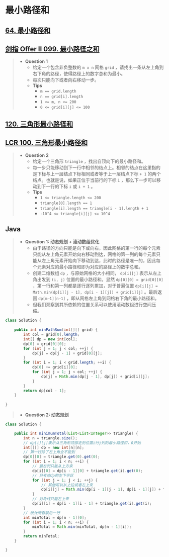 # 最小路径和

## [64. 最小路径和](https://leetcode.cn/problems/minimum-path-sum/)

## [剑指 Offer II 099. 最小路径之和](https://leetcode.cn/problems/0i0mDW/)

> - **Question 1**
>   - 给定一个包含非负整数的 `m x n` 网格 `grid` ，请找出一条从左上角到右下角的路径，使得路径上的数字总和为最小。
>   - 每次只能向下或者向右移动一步。
>   - **Tips**
>     - `m == grid.length`
>     - `n == grid[i].length`
>     - `1 <= m, n <= 200`
>     - `0 <= grid[i][j] <= 100`

## [120. 三角形最小路径和](https://leetcode.cn/problems/triangle/)

## [LCR 100. 三角形最小路径和](https://leetcode.cn/problems/IlPe0q/)

> - **Question 2**
>   - 给定一个三角形 `triangle` ，找出自顶向下的最小路径和。
>   - 每一步只能移动到下一行中相邻的结点上。相邻的结点在这里指的是下标与上一层结点下标相同或者等于上一层结点下标 `+ 1` 的两个结点。也就是说，如果正位于当前行的下标 `i` ，那么下一步可以移动到下一行的下标 `i` 或 `i + 1` 。
>   - **Tips**
>     - `1 <= triangle.length <= 200`
>     - `triangle[0].length == 1`
>     - `triangle[i].length == triangle[i - 1].length + 1`
>     - `-10^4 <= triangle[i][j] <= 10^4`

## Java

> - **Question 1: 动态规划 + 滚动数组优化**
>   - 由于路径的方向只能是向下或向右，因此网格的第一行的每个元素只能从左上角元素开始向右移动到达，网格的第一列的每个元素只能从左上角元素开始向下移动到达，此时的路径是唯一的，因此每个元素对应的最小路径和即为对应的路径上的数字总和。
>   - 创建二维数组 `dp` ，与原始网格的大小相同， `dp[i][j]` 表示从左上角出发到 `(i, j)` 位置的最小路径和。显然 `dp[0][0] = grid[0][0]` ，第一行和第一列都是逐行逐列累加，对于普遍位置 `dp[i][j] = Math.min(dp[i][j - 1], dp[i - 1][j]) + grid[i][j]` 。最后返回 `dp[m−1][n−1]` ，即从网格左上角到网格右下角的最小路径和。
>   - 但我们观察到其所依赖的位置关系可以使用滚动数组进行空间压缩。

```java
class Solution {
    
    public int minPathSum(int[][] grid) {
        int col = grid[0].length;
        int[] dp = new int[col];
        dp[0] = grid[0][0];
        for (int j = 1; j < col; ++j) {
            dp[j] = dp[j - 1] + grid[0][j];
        }
        for (int i = 1; i < grid.length; ++i) {
            dp[0] += grid[i][0];
            for (int j = 1; j < col; ++j) {
                dp[j] = Math.min(dp[j - 1], dp[j]) + grid[i][j];
            }
        }
        return dp[col - 1];
    }
    
}
```

> - **Question 2: 动态规划**

```java
class Solution {

    public int minimumTotal(List<List<Integer>> triangle) {
        int n = triangle.size();
        // dp[i][j]表示从三角形顶部走到位置i行j列的最小路径和，0开始
        int[][] dp = new int[n][n];
        // 第一行除了左上角全不能到
        dp[0][0] = triangle.get(0).get(0);
        for (int i = 1; i < n; ++i) {
            // 最左列只能从上方来
            dp[i][0] = dp[i - 1][0] + triangle.get(i).get(0);
            // 只考虑dp的左下半区
            for (int j = 1; j < i; ++j) {
                // 其他可以从上边或者左上来
                dp[i][j] = Math.min(dp[i - 1][j - 1], dp[i - 1][j]) + triangle.get(i).get(j);
            }
            // 对角线只能左上来
            dp[i][i] = dp[i - 1][i - 1] + triangle.get(i).get(i);
        }
        // 统计所有最后一行
        int minTotal = dp[n - 1][0];
        for (int i = 1; i < n; ++i) {
            minTotal = Math.min(minTotal, dp[n - 1][i]);
        }
        return minTotal;
    }

}
```
